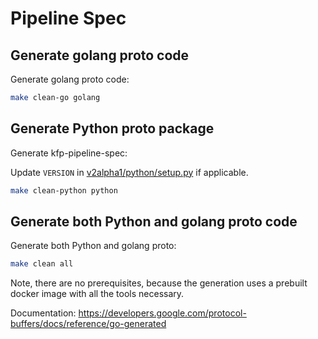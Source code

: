 # Pipeline Spec

## Generate golang proto code

Generate golang proto code:

```bash
make clean-go golang
```

## Generate Python proto package

Generate kfp-pipeline-spec:

Update `VERSION` in [v2alpha1/python/setup.py](https://github.com/kubeflow/pipelines/blob/master/api/v2alpha1/python/setup.py) if applicable.

```bash
make clean-python python
```

## Generate both Python and golang proto code

Generate both Python and golang proto:

```bash
make clean all
```

Note, there are no prerequisites, because the generation uses a prebuilt docker image with all the tools necessary.

Documentation: <https://developers.google.com/protocol-buffers/docs/reference/go-generated>


